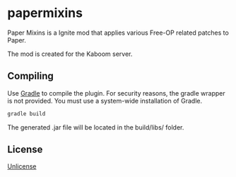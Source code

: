 # papermixins

Paper Mixins is a Ignite mod that applies various Free-OP related patches to Paper.

The mod is created for the Kaboom server.

## Compiling

Use [Gradle](https://gradle.org/) to compile the plugin.
For security reasons, the gradle wrapper is not provided. You must use a system-wide installation of Gradle.
```bash
gradle build
```
The generated .jar file will be located in the build/libs/ folder.

## License
[Unlicense](https://unlicense.org/)
